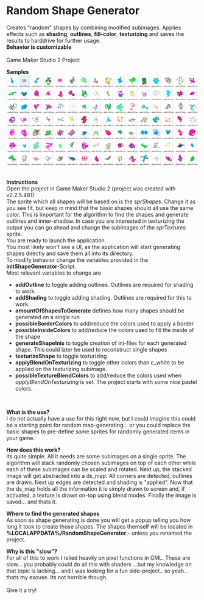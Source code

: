 # Random Shape Generator
Creates "random" shapes by combining modified subimages. Applies effects such as **shading**, **outlines**, **fill-color**, **texturizing** and saves the results to harddrive for further usage.<br/>
**Behavior is customizable**<br/>
<br/>
Game Maker Studio 2 Project


**Samples**
![Sample Shapes](RandomSamples.PNG?raw=true "Random Samples")<br/><br/>

**Instructions**<br/>
Open the project in Game Maker Studio 2 (project was created with v2.2.5.481)
<br/>
The sprite which all shapes will be based on is the *sprShapes*. Change it as you see fit, but keep in mind that the basic shapes should all use the same color. This is important for the algorithm to find the shapes and generate outlines and inner-shadow.
In case you are interested in texturizing the output you can go ahead and change the subimages of the *sprTextures* sprite.
<br/>
You are ready to launch the application.<br/>
You most likely won't see a UI, as the application will start generating shapes directly and save them all into its directory.
<br/>
To modify behavior change the variables provided in the **initShapeGenerator**-Script.<br/>
Most relevant variables to change are

* **addOutline**  to toggle adding outlines. Outlines are required for shading to work.
* **addShading** to toggle adding shading. Outlines are required for this to work.
* **amountOfShapesToGenerate** defines how many shapes should be generated on a single run
* **possibleBorderColors** to add/reduce the colors used to apply a border
* **possibleInsideColors** to add/reduce the colors used to fill the inside of the shape
* **generateShapeInis** to toggle creation of ini-files for each generated shape. This could later be used to reconstruct single shapes
* **texturizeShape** to toggle texturizing
* **applyBlendOnTexturizing** to toggle other colors than c_white to be applied on the texturizing subimage.
* **possibleTextureBlendColors** to add/reduce the colors used when *applyBlendOnTexturizing* is set. The project starts with some nice pastel colors.
<br/>

**What is the use?**<br/>
I do not actually have a use for this right now, but I could imagine this could be a starting point for random map-generating... or you could replace the basic shapes to pre-define some sprites for randomly generated items in your game. 

**How does this work?**<br/>
Its quite simple. All it needs are some subimages on a single sprite. The algorithm will stack randomly chosen subimages on top of each other while each of these subimages can be scaled and rotated.
Next up, the stacked image will get abstracted into a ds_map. All corners are detected, outlines are drawn. Next up edges are detected and shading is "applied". Now that the ds_map holds all the information it is simply drawn to screen and, if activated, a texture is drawn on-top using blend modes. Finally the image is saved... and thats it.

**Where to find the generated shapes**<br/>
As soon as shape generating is done you will get a popup telling you how long it took to create those shapes.
The shapes themself will be located in **%LOCALAPPDATA%/RandomShapeGenerator** - unless you renamed the project.

**Why is this "slow"?**<br/>
For all of this to work I relied heavily on pixel functions in GML. These are slow... you probably could do all this with shaders ...but my knowledge on that topic is lacking... and I was looking for a fun side-project.. so yeah.. thats my excuse. Its not horrible though. <br/><br/>Give it a try!
